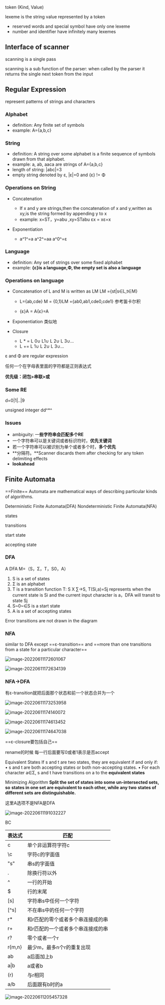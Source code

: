

token (Kind, Value)

lexeme is the string value represented by a token

- reserved words and special symbol have only one lexeme
- number and identifier have infinitely many lexemes

## Interface of scanner 

scanning is  a single pass

scanning is a sub function of the parser: when called by the parser it returns the single next token from the input

## Regular Expression

represent patterns of strings and characters

### Alphabet

- definition: Any finite set of symbols
- example: A={a,b,c}

### String

- definition: A string over some alphabet is a finite sequence of symbols drawn from that alphabet.
- example: a, ab, aaca are strings of Α={a‚b,c}
- length of string: |abc|=3
- empty string denoted by ε, |ε|=0 and {ε} != Φ

### Operations on String

- Concatenation
  - If x and y are strings,then the concatenation of x and
    y,written as xy,is the string formed by appending y to x
  - example: x=ST，y=abu ,xy=STabu εx = xε=x

- Exponentiation 
  - a^1^=a a^2^=aa a^0^=ε

### Language

- definition: Any set of strings over some fixed alphabet
- example: **{ε}is a language,Φ, the empty set is also a language**

### Operations on language 

- Concatenation of L and M is written as LM LM ={st|s∈L,t∈M}

  - L={ab,cde} M = {0,1}LM ={ab0,ab1,cde0,cde1} 参考笛卡尔积

  - {ε}A = A{ε}=A

- Exponentiation 类似地

- Closure

  - L * = L 0∪ L1∪ L 2∪ L 3∪...
  - L += L 1∪ L 2∪ L 3∪...

ε and Φ are regular expression

任何一个在字母表里面的字符都是正则表达式

**优先级：闭包>串联>或**



### Some RE

d=0|1|..|9

unsigned integer dd^*^

### Issues

- ambiguity: 一**些字符串会匹配多个RE**
- 一个字符串可以是关键词或者标识符时，**优先关键词**
- 若一个字符串可以被识别为单个或者多个时，**多个优先**
- **分隔符。**Scanner discards them after checking for any token delimiting effects
- **lookahead**

## Finite Automata

==Finite== Automata are mathematical ways of describing particular kinds of algorithms.

Deterministic Finite Automata(DFA)
Nondeterministic Finite Automata(NFA)

states

transitions

start state

accepting state 

### DFA

A DFA M=（S，Σ，T，S0，A）

1. S is a set of states
2. Σ is an alphabet
3. T is a transition function T: S X ∑->S, T(Si,a)=Sj
   represents when the current state is Si and the current
   input character is a，DFA will transit to state Sj
4. S~0~∈S is a start state
5. A is a set of accepting states

Error transitions are not drawn in the diagram

### NFA

similar to DFA except ==ε-transition== and ==more than one transitions from a state for a particular character==

![image-20220611172601067](C:/Users/17526/Desktop/notes/compiler/img/image-20220611172601067.png)

![image-20220611172634139](C:/Users/17526/Desktop/notes/compiler/img/image-20220611172634139.png)



### NFA->DFA

有ε-transition就把后面那个状态和前一个状态合并为一个

![image-20220611173253958](C:/Users/17526/Desktop/notes/compiler/img/image-20220611173253958.png)

![image-20220611174140072](C:/Users/17526/Desktop/notes/compiler/img/image-20220611174140072.png)

![image-20220611174613452](C:/Users/17526/Desktop/notes/compiler/img/image-20220611174613452.png)

![image-20220611174647038](C:/Users/17526/Desktop/notes/compiler/img/image-20220611174647038.png)

==ε-closure要包括自己==

rename的时候 每一行后面要写0或者1表示是否accept

Equivalent States
If s and t are two states, they are equivalent if and
only if:
• s and t are both accepting states or both non-accepting states.
• For each character a∈Σ, s and t have transitions on a to the **equivalent states**

Minimizing Algorithm
**Split the set of states into some un-intersected sets, so**
**states in one set are equivalent to each other, while any two**
**states of different sets are distinguishable.**

这里A选项不是NFA是DFA

![image-20220611191032227](C:/Users/17526/Desktop/notes/compiler/img/image-20220611191032227.png)

BC

| 表达式 | 匹配                              |
| ------ | --------------------------------- |
| c      | 单个非运算符字符c                 |
| \c     | 字符c的字面值                     |
| "s"    | 串s的字面值                       |
| .      | 除换行符以外                      |
| ^      | 一行的开始                        |
| $      | 行的末尾                          |
| [s]    | 字符串s中任何一个字符             |
| [^s]   | 不在串s中的任何一个字符           |
| r*     | 和r匹配的零个或者多个串连接成的串 |
| r+     | 和r匹配的一个或者多个串连接成的串 |
| r?     | 零个或者一个r                     |
| r{m,n} | 最少m，最多n个r的重复出现         |
| ab     | a后面加上b                        |
| a\|b   | a或者b                            |
| (r)    | 与r相同                           |
| a/b    | 后面跟有b时的a                    |



![image-20220611205457328](C:/Users/17526/Desktop/notes/compiler/img/image-20220611205457328.png)

